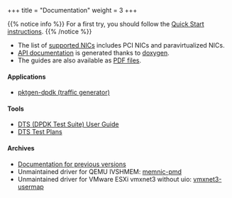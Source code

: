 +++
title = "Documentation"
weight = 3
+++

{{% notice info %}}
For a first try, you should follow the [Quick Start instructions](https://www.dpdk.org).
{{% /notice %}}

- The list of [supported NICs](http://dpdk.org/doc/nics) includes PCI NICs and paravirtualized NICs.
- [API documentation](http://dpdk.org/doc/api/) is generated thanks to [doxygen](http://doxygen.org/).
- The guides are also available as [PDF files](https://www.dpdk.org).

#### Applications

- [pktgen-dpdk (traffic generator)](http://pktgen-dpdk.readthedocs.org/)

#### Tools
- [DTS (DPDK Test Suite) User Guide](http://dpdk.org/doc/dts/gsg/)
- [DTS Test Plans](http://dpdk.org/doc/dts/test_plans/)

#### Archives
- [Documentation for previous versions](http://dpdk.org/doc/archives)
- Unmaintained driver for QEMU IVSHMEM: [memnic-pmd](http://dpdk.org/doc/memnic-pmd)
- Unmaintained driver for VMware ESXi vmxnet3 without uio: [vmxnet3-usermap](http://dpdk.org/doc/vmxnet3-usermap)
